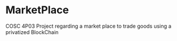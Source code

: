 # MarketPlace
COSC 4P03 Project regarding a market place to trade goods using a privatized BlockChain

